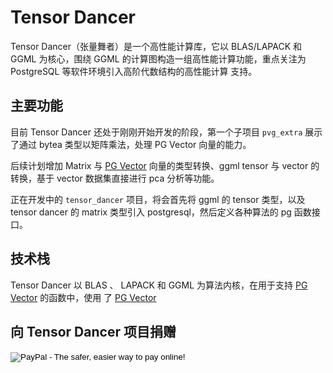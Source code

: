 # Tensor Dancer

Tensor Dancer（张量舞者）是一个高性能计算库，它以 BLAS/LAPACK 和 GGML 为核心，围绕 GGML 
的计算图构造一组高性能计算功能，重点关注为 PostgreSQL 等软件环境引入高阶代数结构的高性能计算
支持。

## 主要功能

目前 Tensor Dancer 还处于刚刚开始开发的阶段，第一个子项目 `pvg_extra` 展示了通过 bytea
类型以矩阵乘法，处理 PG Vector 向量的能力。

后续计划增加 Matrix 与 [PG Vector](https://github.com/pgvector/pgvector) 向量的类型转换、ggml tensor 与 vector 的转换，基于
vector 数据集直接进行 pca 分析等功能。

正在开发中的 `tensor_dancer` 项目，将会首先将 ggml 的 tensor 类型，以及 tensor dancer
的 matrix 类型引入 postgresql，然后定义各种算法的 pg 函数接口。

## 技术栈

Tensor Dancer 以 BLAS 、 LAPACK 和 GGML 为算法内核，在用于支持 [PG Vector](https://github.com/pgvector/pgvector) 的函数中，使用
了 [PG Vector](https://github.com/pgvector/pgvector)

## 向 Tensor Dancer 项目捐赠

<div>
<form action="https://www.paypal.com/cgi-bin/webscr" method="post" target="_top">
<input type="hidden" name="cmd" value="_donations">
<input type="hidden" name="business" value="march.liu@gmail.com">
<input type="hidden" name="item_name" value="Donate to this project">
<input type="hidden" name="currency_code" value="USD">
<input type="image" src="https://www.paypalobjects.com/en_US/i/btn/btn_donateCC_LG.gif" border="0" name="submit" alt="PayPal - The safer, easier way to pay online!">
<img alt="" border="0" src="https://www.paypal.com/en_US/i/scr/pixel.gif" width="1" height="1">
</form>
</div>